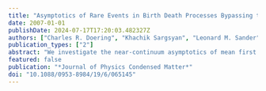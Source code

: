 ```yaml
---
title: "Asymptotics of Rare Events in Birth Death Processes Bypassing the Exact Solutions"
date: 2007-01-01
publishDate: 2024-07-17T17:20:03.482327Z
authors: ["Charles R. Doering", "Khachik Sargsyan", "Leonard M. Sander", "Eric Vanden-Eijnden"]
publication_types: ["2"]
abstract: "We investigate the near-continuum asymptotics of mean first passage times in some one-variable birth–death processes. The particular problem we address is how to extract mean first passage times in the near-continuum limit from their defining finite-difference equations alone. For the simple class of processes we consider here, exact closed-form solutions for the mean first passage time between any two states are available and the near-continuum expansion of these formulae defines the correct limiting behaviour and is used to check the results of asymptotic analysis of the difference equations. We find that in some cases the asymptotic approach does not lead unequivocally to the proper result."
featured: false
publication: "*Journal of Physics Condensed Matter*"
doi: "10.1088/0953-8984/19/6/065145"
---
```


